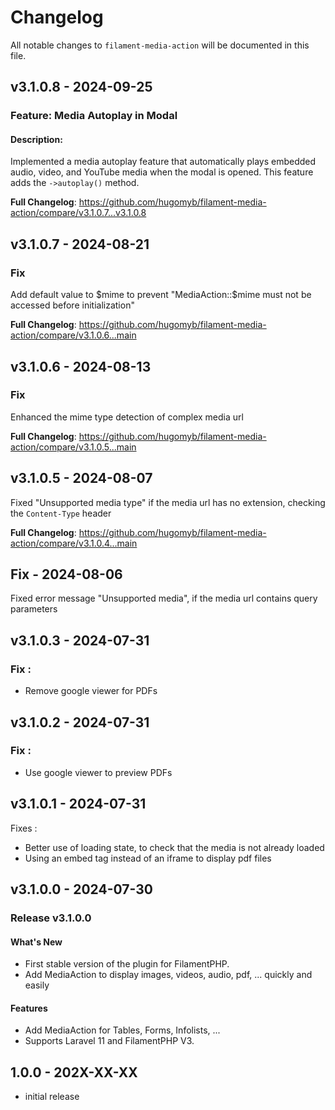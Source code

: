 # Changelog

All notable changes to `filament-media-action` will be documented in this file.

## v3.1.0.8 - 2024-09-25

### Feature: Media Autoplay in Modal

#### Description:

Implemented a media autoplay feature that automatically plays embedded audio, video, and YouTube media when the modal is opened. This feature adds the `->autoplay()` method.

**Full Changelog**: https://github.com/hugomyb/filament-media-action/compare/v3.1.0.7...v3.1.0.8

## v3.1.0.7 - 2024-08-21

### Fix

Add default value to $mime to prevent "MediaAction::$mime must not be accessed before initialization"

**Full Changelog**: https://github.com/hugomyb/filament-media-action/compare/v3.1.0.6...main

## v3.1.0.6 - 2024-08-13

### Fix

Enhanced the mime type detection of complex media url

**Full Changelog**: https://github.com/hugomyb/filament-media-action/compare/v3.1.0.5...main

## v3.1.0.5 - 2024-08-07

Fixed "Unsupported media type" if the media url has no extension, checking the `Content-Type` header

**Full Changelog**: https://github.com/hugomyb/filament-media-action/compare/v3.1.0.4...main

## Fix - 2024-08-06

Fixed error message "Unsupported media", if the media url contains query parameters

## v3.1.0.3 - 2024-07-31

### Fix :

- Remove google viewer for PDFs

## v3.1.0.2 - 2024-07-31

### Fix :

- Use google viewer to preview PDFs

## v3.1.0.1 - 2024-07-31

Fixes :

- Better use of loading state, to check that the media is not already loaded
- Using an embed tag instead of an iframe to display pdf files

## v3.1.0.0 - 2024-07-30

### Release v3.1.0.0

#### What's New

- First stable version of the plugin for FilamentPHP.
- Add MediaAction to display images, videos, audio, pdf, ... quickly and easily

#### Features

- Add MediaAction for Tables, Forms, Infolists, ...
- Supports Laravel 11 and FilamentPHP V3.

## 1.0.0 - 202X-XX-XX

- initial release
